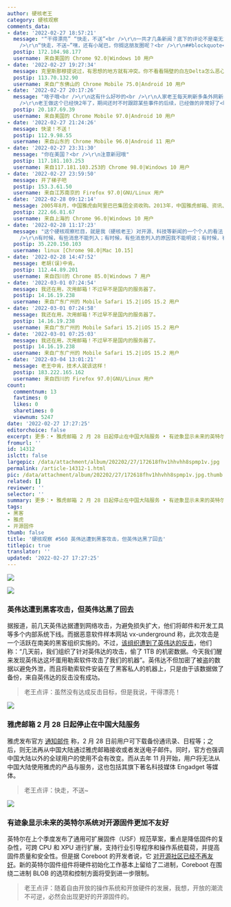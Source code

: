 ```yaml
---
author: 硬核老王
category: 硬核观察
comments_data:
- date: '2022-02-27 18:57:21'
  message: "“干得漂亮” “快走，不送”<br />\r\n一共才几条新闻？底下的评论不是毫无意义的废话就是极具主观性的评论，这么久了都多少用户说过这个问题了？科技新闻下面强行加插这种废话/主观评论，很难想象这是一个科技/技术类网站。<br
    />\r\n“快走，不送~”嘿，还有小尾巴，你搁这朋友圈呢？<br />\r\n##blockquote<br />\r\n诸位网友：uBO加入此条静态规则可屏蔽点评。"
  postip: 172.104.98.177
  username: 来自美国的 Chrome 92.0|Windows 10 用户
- date: '2022-02-27 19:27:34'
  message: 克里斯那穆提说过，有思想的地方就有冲突。你不看看隔壁的白左Delta怎么恶心中国的?开源软件宣传还Chinese!!!111oneone?，以为中国人看不懂英文?这个跟问候&quot;全家&quot;一语双关有什么区别?所以这已经算和气了。
  postip: 113.70.132.90
  username: 来自广东佛山的 Chrome Mobile 75.0|Android 10 用户
- date: '2022-02-27 20:17:26'
  message: "啥子哦<br />\r\n这有什么好吵的<br />\r\n人家老王每天刷新多条外网新闻，不就是想让大家看看最近开源届发生的动态嘛？加一点主观评论也不是不可以，毕竟这又不是严格意义上的新闻网站<br
    />\r\n老王做这个已经快2年了，期间还时不时跟踪某些事件的后续，已经做的非常好了<br />\r\n反观有些人，给你看新闻你还挑三拣四的，干脆自己去外网刷得了，省的在这里恶心别的喜欢看的人"
  postip: 20.187.69.39
  username: 来自美国的 Chrome Mobile 97.0|Android 10 用户
- date: '2022-02-27 21:24:26'
  message: 快滚！不送！
  postip: 112.9.98.55
  username: 来自山东的 Chrome Mobile 96.0|Android 11 用户
- date: '2022-02-27 23:31:30'
  message: "你在美国？<br />\r\n注意新冠哦"
  postip: 117.181.103.253
  username: 来自117.181.103.253的 Chrome 98.0|Windows 10 用户
- date: '2022-02-27 23:59:50'
  message: 开了梯子吧
  postip: 153.3.61.50
  username: 来自江苏南京的 Firefox 97.0|GNU/Linux 用户
- date: '2022-02-28 09:12:14'
  message: 2005年8月，中国雅虎由阿里巴巴集团全资收购。2013年，中国雅虎邮箱、资讯、社区宣布停止服务，原有团队将专注于阿里巴巴集团公益事业的传播。2021年11月1日起，雅虎中国正式关闭。用户无法从中国大陆使用Yahoo的产品与服务。
  postip: 222.66.81.67
  username: 来自上海的 Chrome 96.0|Windows 10 用户
- date: '2022-02-28 11:17:23'
  message: "这个硬核观察栏目，就是我（硬核老王）对开源、科技等新闻的一个个人的看法，因此，这三条的遴选标准、点评的观点，都非常个人化，因此，肯定不具备公正性、客观性，甚至合理性。<br
    />\r\n有时候，有些消息不能列入；有时候，有些消息列入的原因我不能明说；有时候，有些消息纯粹是哗众取宠。这些望理解。<br />\r\n感觉我的评价是续貂的、感觉这个栏目是多余的，都可以通过自己的手段屏蔽。感觉我的选择、点评不当的，也可以心平气和的指出。唯一我会删除的是，那些没有不能好好说话的言语。"
  postip: 35.220.150.103
  username: linux [Chrome 98.0|Mac 10.15]
- date: '2022-02-28 14:47:52'
  message: 老胡(误)中肯。
  postip: 112.44.89.201
  username: 来自四川的 Chrome 85.0|Windows 7 用户
- date: '2022-03-01 07:24:54'
  message: 我还在用，次用邮箱！不过早不是国内的服务器了。
  postip: 14.16.19.238
  username: 来自广东广州的 Mobile Safari 15.2|iOS 15.2 用户
- date: '2022-03-01 07:24:58'
  message: 我还在用，次用邮箱！不过早不是国内的服务器了。
  postip: 14.16.19.238
  username: 来自广东广州的 Mobile Safari 15.2|iOS 15.2 用户
- date: '2022-03-01 07:25:03'
  message: 我还在用，次用邮箱！不过早不是国内的服务器了。
  postip: 14.16.19.238
  username: 来自广东广州的 Mobile Safari 15.2|iOS 15.2 用户
- date: '2022-03-04 13:01:21'
  message: 老王中肯，技术人就该这样！
  postip: 183.222.165.162
  username: 来自四川的 Firefox 97.0|GNU/Linux 用户
count:
  commentnum: 13
  favtimes: 0
  likes: 0
  sharetimes: 0
  viewnum: 5247
date: '2022-02-27 17:27:25'
editorchoice: false
excerpt: 更多：• 雅虎邮箱 2 月 28 日起停止在中国大陆服务 • 有迹象显示未来的英特尔系统对开源固件更加不友好
fromurl: ''
id: 14312
islctt: false
largepic: /data/attachment/album/202202/27/172618fhv1hhvhh8spmp1v.jpg
permalink: /article-14312-1.html
pic: /data/attachment/album/202202/27/172618fhv1hhvhh8spmp1v.jpg.thumb.jpg
related: []
reviewer: ''
selector: ''
summary: 更多：• 雅虎邮箱 2 月 28 日起停止在中国大陆服务 • 有迹象显示未来的英特尔系统对开源固件更加不友好
tags:
- 黑客
- 雅虎
- 开源固件
thumb: false
title: '硬核观察 #560 英伟达遭到黑客攻击，但英伟达黑了回去'
titlepic: true
translator: ''
updated: '2022-02-27 17:27:25'
---
```


![](/data/attachment/album/202202/27/172618fhv1hhvhh8spmp1v.jpg)


![](/data/attachment/album/202202/27/172634ro8zzzb8ocj1bo85.jpg)


### 英伟达遭到黑客攻击，但英伟达黑了回去


据报道，前几天英伟达据遭到网络攻击，为避免损失扩大，他们将邮件和开发工具等多个内部系统下线。而据恶意软件样本网站 vx-underground 称，此次攻击是一个活跃在南美的黑客组织实施的。不过，[该组织遭到了英伟达的反击](https://wccftech.com/nvidia-fires-back-at-hackers-by-encrypting-1-tb-stolen-data-successfully-ransomed-their-systems/)，他们称：“几天前，我们组织了针对英伟达的攻击，偷了 1TB 的机密数据。今天我们醒来发现英伟达这坏蛋用勒索软件攻击了我们的机器”。英伟达不但加密了被盗的数据以避免外泄，而且将勒索软件安装在了黑客私人的机器上，只是由于该数据做了备份，来自英伟达的反击没有成功。



> 
> 老王点评：虽然没有达成反击目标，但是我说，干得漂亮！
> 
> 
> 


![](/data/attachment/album/202202/27/172645ji565xkkkjqqbqqi.jpg)


### 雅虎邮箱 2 月 28 日起停止在中国大陆服务


雅虎发布官方 [通知邮件](https://www.gizchina.com/2022/02/26/yahoo-mail-will-officially-stop-service-in-mainland-china-on-february-28/) 称，2 月 28 日前用户可下载备份通讯录、日程等；之后，则无法再从中国大陆通过雅虎邮箱接收或者发送电子邮件。同时，官方也强调中国大陆以外的全球用户的使用不会有改变。而从去年 11 月开始，用户将无法从中国大陆使用雅虎的产品与服务，这也包括其旗下著名科技媒体 Engadget 等媒体。



> 
> 老王点评：快走，不送~
> 
> 
> 


![](/data/attachment/album/202202/27/172701ncjzmauutumulymu.jpg)


### 有迹象显示未来的英特尔系统对开源固件更加不友好


英特尔在上个季度发布了通用可扩展固件（USF）规范草案，重点是降低固件的复杂性，可跨 CPU 和 XPU 进行扩展，支持行业引导程序和操作系统载荷，并提高固件质量和安全性。但是据 Coreboot 的开发者说，它 [对开源社区已经不再友好](https://www.phoronix.com/scan.php?page=news_item&px=Intel-USF-FSP-3.0-Less-OSF)。新的英特尔固件组件将硬件初始化工作基本上留给了二进制，Coreboot 在围绕二进制 BLOB 的选项和控制方面将受到进一步限制。



> 
> 老王点评：随着自由开放的操作系统和开放硬件的发展，我想，开放的潮流不可逆，必然会出现更好的开源固件的。
> 
> 
>